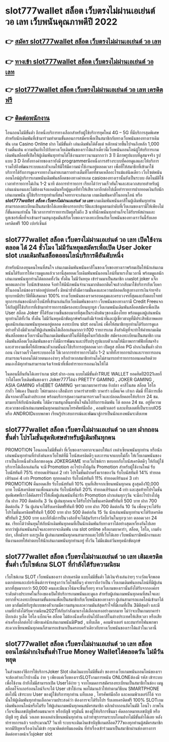 # slot777wallet สล็อต เว็บตรงไม่ผ่านเอเย่นต์ วอ เลท  เว็บพนันคุณภาพดีปี 2022

## 👉 [สมัคร slot777wallet สล็อต เว็บตรงไม่ผ่านเอเย่นต์ วอ เลท](https://slot777wallet.com/)
## 👉 [ทางเข้า slot777wallet สล็อต เว็บตรงไม่ผ่านเอเย่นต์ วอ เลท](https://slot777wallet.com/)
## 👉 [slot777wallet สล็อต เว็บตรงไม่ผ่านเอเย่นต์ วอ เลท เครดิตฟรี](https://slot777wallet.com/)
## 👉 [ติดต่อพนักงาน](https://slot777wallet.com/)


โอนถอนไม่มีขั้นต่ำ  อีกหนึ่งบริการทางเลือกสำหรับผู้ใช้บริการยุคใหม่ 4G – 5G ที่มีบริการสุดพิเศษสำหรับนักเดิมพันที่เข้ามาร่วมทำตามขั้นตอนการสมัครเพื่อเป็นสมาชิกกับทางเว็บพนันของทางเราเดิมพัน เกม Casino Online ฝาก ไม่มีขั้นต่ำ เล่นเดิมพันได้ตั้งแต่ หลักหน่วยขึ้นไปจนถึงหลัก 1,000 ร่วมตื่นเต้น ความบันเทิงไปกับทางเว็บเดิมพันของเราได้แล้วเดี๋ยวนี้เว็บพนันออนไลน์ผู้ให้บริการเกมเดิมพันสล็อตที่เปิดให้ผู้เดิมพันทุกท่านได้ใช้งานมายาวนานมากกว่า 3 ปี มีภาพรูปแบบที่ดูสมจจริง รูปแบบ 3 D
อีกทั้งทางค่ายของเรายังมี  programmerมือหนึ่งการสร้างระบบที่คอยดูแลและให้บริการ  รวมไปถึงพัฒนาระบบและตัวเกมให้มีให้มีความน่าใช้งานอยู่ตลอดเวลา เพื่อที่ให้สมาชิกที่เข้ามาใช้บริการได้รับการดูแลจากทางในค่ายเกมเราอย่างเต็มที่โดยที่ขาดเหลืออะไรแม้แต่นิดเดียว เว็บไซต์พนันออนไลน์ผู้บริการเกมพนันเดิมพันสล็อตของทางค่ายเกม casioของทางเรานั้นยังเป็นระบบ อัตโนมัติใช้เวลาทำรายการไม่เกิน 1-2 นาที ต่อการทำรายการ เรียกได้ว่ารวดเร็วทันใจและสะดวกสบายสำหรับผู้เล่นแน่นอนและไม่ต้องแจ้งแอดมินหรือผู้ดูแลที่ทำให้เสียเวลาอีกต่อไปเมื่อทำรายการฝากยอดเงินกับนักเล่นเกมพนัน
ผู้ใช้บริการทุกท่านที่สนใจอยากจะเล่นเกม เกมเดิมพันคาสิโนออนไลน์ หรือ ***slot777wallet สล็อต เว็บตรงไม่ผ่านเอเย่นต์ วอ เลท*** เกมเดิมพันพนันคาสิโนผู้เดิมพันทุกท่านสามารถลงทะเบียนเป็นสมาชิกได้เลยเพียงกรอกประวัติและข้อมูลตามลำดับที่เว็บเกมของเรามีให้เพียงไม่กี่ขั้นตอนเท่านั้น ใช้เวลาการทำรายการเปิดยูสไม่ถึง 3 นาทีนักพนันทุกท่านก็จะได้รับรหัสผ่านและยูสเซอร์เพื่อที่จะเข้ามาร่วมสนุกสุดมันส์กับเว็บของเราลงทะเบียนกับเว็บพนันของทางเราวันนี้รับเลยเครดิตฟรี 100 เปอร์เซ็นต์

## slot777wallet สล็อต เว็บตรงไม่ผ่านเอเย่นต์ วอ เลท เปิดใช้งานตลอด ได้ 24 ชั่วโมง ไม่มีวันหยุดสมัครเพื่อเปิด User Joker slot เกมเดิมพันสล็อตออนไลน์บริการดีอันดับหนึ่ง

สำหรับนักลงทุนคนไหนที่สนใจ เล่นเกมเดิมพันพนันคาสิโนของเว็บของทางเราพร้อมเปิดให้นักเล่นเกมพนันได้รับการให้ความดูแลแล้วเวลานี้สุดยอดเว็บเดิมพันพนันออนไลน์ที่มาแรงในเวลานี้ พร้อมดูแลนักเล่นเกมพนันทุกท่านได้ตลอดทั้งวัน ทั้งคืน ไม่มีวันหยุด เข้าร่วมมาเป็นสมาชิก เกมslot joker แจ็กพอตแตกง่าย โบนัสเข้าตลอด จึงทำให้มีนักพนันจำนวนมากติดอกติดใจแล้วกลับมาใช้บริการกับเว็บคาสิโนออนไลน์ของเราต่ออยู่บ่อยครั้ง มิหนำซ้ำยังมีความมั่นคงและความปลอดภัยสูงทางการเงินจ่ายจริงทุกบาทมีประวัติที่ดีเสมอมา 100% ทางเว็บพนันของเราครอบคลุมและครบวงจรที่สุดและยังตอบโจทย์ทุกการเล่นของนักล่าโบนัสที่เข้ามาเล่นกับเว็บเดิมพันของเรา
เว็บพนันของทางเรามี Credit Freeแจกให้กับผู้ที่ใช้บริการที่เข้ามาทำรายการสมัครลงทะเบียนทุกยูส เว็บเกมพนันเดิมพันสล็อตสมัครเพื่อเปิด User สล็อต Joker ที่ได้รับความชื่นชอบมากที่สุดเป็นระดับต้นๆของเมืองไทย พร้อมดูแลผู้เล่นพนันทุกท่านได้ทั้งวัน ทั้งคืน ไม่มีวันหยุดนักขัตฤกษ์พร้อมยังมีเจ้าหน้าที่และผู้เชี่ยวชาญที่มีประสิทธิภาพคอยดูแลนักเล่นเกมพนันทุกคนอยู่ตลอด ลงทะเบียน slot ออนไลน์ เพื่อให้สมาชิกทุกท่านได้รับการดูแลอย่างทั่วถึงมีตัวเกมให้ผู้เล่นพนันได้เลือกเล่นมากกว่า100 รายการเกม
สิ่งสำคัญที่จะทำให้ค่ายเกมเดิมพันสล็อตของเว็บเรานั้นเป็นเกมเดิมพันคาสิโนที่ดีที่สุดในทวีปเอเชีย สมัครลงทะเบียนเป็นสมาชิก  เกมเดิมพันสล็อตเว็บเดิมพันของเราได้มีการพัฒนาและปรับปรุงรูปแบบตัวเกมให้มีภาพกราฟฟิกที่สมจริงและสวยงามเพื่อให้ลักษณะตัวเกมนั้นน่าใช้บริการอยู่ตลอดเวลา เปิดยูส สล็อต PG ฝากเงินขั้นต่ำ ฝาก ถอน เงินรวดเร็วโดยระบบออโต้ ใช้เวลาการทำรายการไม่ถึง 1-2 นาทีทั้งรายการฝากและรายการถอนสามารถแจ้งถอนได้ด้วยตนเองง่ายๆ หรือถ้าหากสมาชิกท่านใดไม่สามารถทำรายการถอนเคดริตด้วยตนเองได้ทุกท่านสามารถแจ้งเจ้าหน้าที่เพื่อทำรายการถอนเงินให้ได้

ในตอนนี้ยืนยันได้เลยว่าเกม slot ฝาก-ถอน แบบไม่มีขั้นต่ำTRUE WALLET ยอดฮิตปี2021เลยก็ว่าได้โดยเว็บเดิมพันของเรา Joker777ได้นำ PRETTY GAMING , JOKER GAMING , ASIA GAMING หรือEBET GAMING จุดรวมเกมบาคาร่าสด ยิงปลา คาสิโนสด สล็อต ไฮโล กำถั่ว ไพ่แคง ปั่นแปะ ไพ่สามกอง เสือมังกร บาคาร่าสายฟ้า บาคาร่า แบ็คแจ๊ค เก้าเก ดัมมี่ ที่ได้การเชื่อมั่นจากคาสิโนต่างประเทศ พร้อมบริการสุดความสามารถรวดเร็วและปลอดภัยคอยให้บริการ 24 ชม. มามอบให้กับนักเดิมพัน ได้มีความสนุกตื่นตาตื่นใจมันไปกับการเดิมพัน ได้ ตลอด 24 ชม. อยู่ที่ความสะดวกของนักเล่นเกมพนันทุกคนผ่านบนโทรศัพท์มือถือ , คอมพิวเตอร์ และแท็บเลตที่เป็นระบบIOS หรือ ANDROIDแบบพกพา เรียนรู้ประสบการณ์และพัฒนาสู่การเป็นนักแทงพนันระดับเทพ

## slot777wallet สล็อต เว็บตรงไม่ผ่านเอเย่นต์ วอ เลท ฝากถอนขั้นต่ำ โปรโมชั่นสุดพิเศษสำหรับผู้เดิมพันทุกคน

 PROMOTION  โอนถอนไม่มีขั้นต่ำ ที่เว็บของเราอยากจะมอบให้แก่  เหล่าเซียนพนันทุกท่าน หรือนักเล่นพนันทุกท่านที่กำลังค้นหาเว็บไซต์ที่มี โบนัสเครดิตดีๆ และการแจกแบบไม่กั๊ก ให้เว็บเกมพนันของเราเป็นอีกหนึ่งตัวเลือกของคุณ JOKERGAME ทางเว็บไซต์เรา ขอบอกกับโบนัสเครดิตดีๆ ให้กับผู้ใช้บริการได้เลือกเล่นกัน จะมี Promotion อะไรบ้างไปดูกัน
 Promotion สำหรับผู้ใช้งานใหม่ รับโบนัสทันที 75% ทำยอดเทิร์นแค่ 2 เท่า
โปรโมชั่นฝากครั้งแรกของวัน รับโบนัสทันที 14% ทำยอดเทิร์นแค่ 4 เท่า
 Promotion ทุกยอดฝาก รับโบนัสทันที 11% ทำยอดเทิร์นแค่ 3 เท่า
 PROMOTION คืนยอดเสีย รับโบนัสทันที 10% ทุนที่เสียจากเซียนพนันทุกคน สูงสุดถึง10,000 บาท
โบนัสเครดิตชวนเพื่อนมาเล่น รับโบนัสทันที 20% ทำยอดเทิร์นแค่ 4 เท่า
และสุดท้ายโปรโมชั่นสุดพิเศษที่เราได้คัดสรรไว้ให้เพื่อผู้เล่นพนันที่น่ารัก  Promotion ฝากเล่นทุกๆวัน จะมีอะไรบ้างไปดูกัน
ฝาก 700 ติดต่อกัน 3 วัน ผู้เล่นทุกคนจะได้รับโปรโมชั่นเครดิตฟรีทันที 500 บาท
ฝาก 700 ติดต่อกัน 7 วัน ผู้เล่นจะได้รับเครดิตฟรีทันที 900 บาท
ฝาก 700 ติดต่อกัน 10 วัน เพื่อนๆจะได้รับโปรโมชั่นเครดิตฟรีทันที 1,600 บาท
ฝาก 500 ติดต่อกัน 15 วัน นักเล่นพนันทุกท่านจะได้รับเครดิตฟรีทันที 2,500 บาท
และก็ยังมีการปั่นวงล้อที่จะได้ลุ้นรับรางวัลบิ๊กวินในทุกๆเวลา ตลอดเวลา 24 ชม. เรียกได้ว่าคืนทุนให้กับนักเดิมพันทุกคนที่เป็นนักเดิมพันกับทางเราได้อย่างสุดเหวี่ยงกันไปเลย หากว่าผู้เล่นพนันสนใจและอยากจะเดิมพัน เกม slot online หรือเกมบาคาร่า, สล็อต, ไฮโล, เกมยิงปลา, เสือมังกร และรูเล็ต ผู้เล่นเกมพนันทุกคนสามารถแตะไปที่เว็บได้เลย เว็บพนันเรามีพนักงานและทีมงานคอยให้คำตอบให้นักเล่นเกมพนันทุกท่านอยู่ ทั้งวัน ไม่มีแม้แต่วันหยุดนักขัตฤกษ์

## slot777wallet สล็อต เว็บตรงไม่ผ่านเอเย่นต์ วอ เลท เติมเครดิต ขั้นต่ำ  เว็บไซต์เกม SLOT ที่กำลังได้รับความนิยม

เว็บไซต์เกม SLOT เว็บพนันของเรา ฝากเครดิต แบบไม่มีขั้นต่ำ ได้เงินจริงเล่นง่ายๆ รางวัลแจ็กพอตแตกบ่อยและเปอร์เซ็นต์การจ่ายสูงกว่าเว็บไซต์อื่นๆ ค่ายเราถือว่าเป็น เว็บเกมเดิมพันออนไลน์ที่มีผู้เล่นมากที่สุดมากกว่า 50,000 คนและมีแนวโน้มจะขึ้นเรื่อยๆ ทางเว็บเกมของเรานั้นยังได้รับจากองค์กรระดับต่างประเทศในเรื่องของเปิดให้บริการเกมพนันและดูแล สำหรับผู้เล่นเกมพนันทุกคนที่สนใจและอยากที่จะลงทะเบียนตามขั้นตอนเพื่อเป็นสมาชิกกับเว็บพนันของทางเรา ผู้เล่นสามารถแอดไลน์เข้ามาได้เลย
	มาสัมผัสกับรูปแบบของตัวเกมมีความสนุกและความมันส์สุดเร้าใจที่มีเกมที่เป็น 3มิติสุดล้ำ และมีเกมที่กำลังได้รับความนิยม2021ให้กับกำลังมาแรงได้เลือกแทงอย่างมากมาย  ไม่ว่าจะเป็นเกมบาคาร่า ป๊อกเด้ง รูเล็ต ไฮโล แบ็กแจ๊ค สล็อต ไม่ต้องนั่งเครื่องบินไปถึงคาสิโนต่างประเทศให้เสียเวลา หรือเสียค่าเครื่องอีกต่อไป เพียงแค่นักเล่นเกมพนันมีiPad , แท็บเล็ต , คอมพิวเตอร์ และสมาร์ทโฟนพกพาสะดวกเซียนพนันทุกคนก็สามารถเข้ามาเป็นครอบครัวเดียวกับทางเว็บพนันของเราได้แล้วในเวลานี้

## slot777wallet สล็อต เว็บตรงไม่ผ่านเอเย่นต์ วอ เลท สล็อตออนไลน์ฝากเงินขั้นต่ำTrue Money Walletได้ตลอดวัน ไม่มีวันหยุด

ในส่วนของวิธีการใช้บริการJoker Slot เติมเงินแบบไม่มีขั้นต่ำ ของทางเว็บเกมพนันออนไลน์ของเรา จะต้องทำอะไรบ้างนั้น ง่าย ๆ เพียงแค่เว็บของเราSLOTเกมการพนัน ONLONEต้องมี รหัส เข้าระบบเพื่อใช้งาน ถ้ายังไม่มีสามารถเปิด Userได้ง่าย ๆ จากโหมดการสมัครลงทะเบียนเป็นสมาชิกในช่อง เมนู สล็อตโจ๊กเกอร์ออนไลน์จึงจะได้ User เข้าใช้งาน พอได้มาแล้วให้ทำตามวิธีบน SMARTPHONE ต่อไปนี้
เข้าระบบ User  ของผู้ใช้บริการทุกท่าน แท็บเลต , โทรศัพท์มือถือ และคอมพิวเตอร์ก็ได้
จากนั้นให้ผู้เดิมพันทุกท่านเลือกความประสงค์ว่า ต้องการจะได้รับโปร รับเลยเครดิตฟรี 100% SLOTเกมเดิมพันออนไลน์หรือไม่รับ
ให้ผู้เล่นเกมพนันทุกคนสมัครสมาชิก คลิกฝากถอนอัตโนมัติ โอนไว ภาพในเว็บจะขึ้นเลขบัญชีพร้อมธนาคาร หรือบัญชี ทรูมันนี่ ของผู้ให้บริการขึ้นมา
คัดลอกหมายเลขบัญชี หรือบัญชี  ทรู มันนี่ วอเลท ของเหล่าเซียนพนันทุกท่าน แล้วทำธุรกรรมระบบโอนฝากไม่มีขั้นต่ำได้เลย
หลังทำรายการแล้ว รอประมาณ17 วินาที ระบบจะเติมเงินเข้าบัญชีเกมสล็อต777ของทุกท่านผู้สมัครสมาชิก
หากมีปัญหาเรื่องเงินไม่เข้า กรุณาติดต่อทีมแอดมิน ที่ทำเรื่องเข้าร่วมมาเป็นสมาชิกผ่านช่องทางการติดต่อทางหน้าเว็บjoker slot


